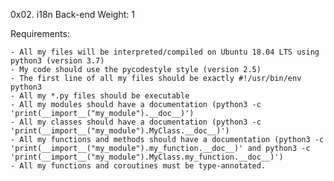 0x02. i18n
Back-end
 Weight: 1


Requirements:

    - All my files will be interpreted/compiled on Ubuntu 18.04 LTS using python3 (version 3.7)
    - My code should use the pycodestyle style (version 2.5)
    - The first line of all my files should be exactly #!/usr/bin/env python3
    - All my *.py files should be executable
    - All my modules should have a documentation (python3 -c 'print(__import__("my_module").__doc__)')
    - All my classes should have a documentation (python3 -c 'print(__import__("my_module").MyClass.__doc__)')
    - All my functions and methods should have a documentation (python3 -c 'print(__import__("my_module").my_function.__doc__)' and python3 -c 'print(__import__("my_module").MyClass.my_function.__doc__)')
    - All my functions and coroutines must be type-annotated.